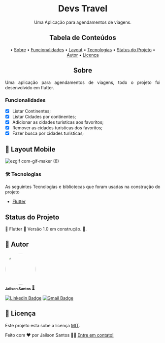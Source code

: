 <h1 align="center">
  Devs Travel
</h1>

<p align="center">Uma Aplicação para agendamentos de viagens.</p>

<h2 align="center">Tabela de Conteúdos</h2>
<p align="center">
  • <a href="#sobre">Sobre</a>
  • <a href="#funcionalidades">Funcionalidades</a>
  • <a href="#layout">Layout</a>
  • <a href="#tecnologias">Tecnologias</a> 
  • <a href="#status">Status do Projeto</a> 
  • <a href="#autor">Autor</a>
  • <a href="#licenca">Licença</a>
</p>

<h2 align="center" id="sobre">Sobre</h2>
<p align="justify">Uma aplicação para agendamentos de viagens, todo o projeto foi desenvolvido em flutter.</p>

<h3 align="left" id="funcionalidades">Funcionalidades</h3>

- [x] Listar Continentes;
- [x] Listar Cidades por continentes;
- [x] Adicionar as cidades turisticas aos favoritos;
- [x] Remover as cidades turisticas dos favoritos;
- [x] Fazer busca por cidades turisticas;

<h2 align="left" id="layout">🎨 Layout Mobile</h2>

![ezgif com-gif-maker (6)](https://user-images.githubusercontent.com/11697713/232498141-a3037b4d-d254-4738-b935-6f1ef9509897.gif)

<h3 align="left" id="tecnologias">🛠 Tecnologias</h3>
<p align="justify">As seguintes Tecnologias e bibliotecas que foram usadas na construção do projeto</p>

- [Flutter](https://docs.flutter.dev/)

<h2 align="left" id="status">Status do Projeto</h2>
<p align="left"> 🚧  Flutter 🚀 Versão 1.0 em construção.  🚧.</p>

<h2 align="left" id="autor">🦸 Autor</h2>
<a href="https://github.com/JailsonSantos">
 <img style="border-radius: 50%;" src="https://avatars.githubusercontent.com/u/11697713?s=96&v=4" width="100px;" alt=""/>
 <br />
 <sub><b>Jailson Santos</b></sub></a> <a href="https://www.linkedin.com/in/jailson-santos-726395104/" title="Jailson Santos">🚀</a>
 <br />

[![Linkedin Badge](https://img.shields.io/badge/-Jailson-blue?style=flat-square&logo=Linkedin&logoColor=white&link=https://www.linkedin.com/in/jailson-santos-726395104/)](https://www.linkedin.com/in/jailson-santos-726395104/) 
[![Gmail Badge](https://img.shields.io/badge/-jailson.ads007@gmail.com-c14438?style=flat-square&logo=Gmail&logoColor=white&link=mailto:jailson.ads007@gmail.com)](mailto:jailson.ads007@gmail.com)


<h2 align="left" id="licenca">📝 Licença</h2>

Este projeto esta sobe a licença [MIT](./LICENSE).

Feito com ❤️ por Jailson Santos 👋🏽 [Entre em contato!](https://www.linkedin.com/in/jailson-santos-726395104/)